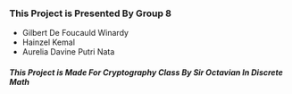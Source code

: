### This Project is Presented By Group 8
- Gilbert De Foucauld Winardy
- Hainzel Kemal
- Aurelia Davine Putri Nata

##### This Project is Made For Cryptography Class By Sir Octavian In Discrete Math
